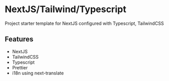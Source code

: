# NextJS/Tailwind/Typescript

Project starter template for NextJS configured with Typescript, TailwindCSS

## Features

- NextJS
- TailwindCSS
- Typescript
- Prettier
- i18n using next-translate
